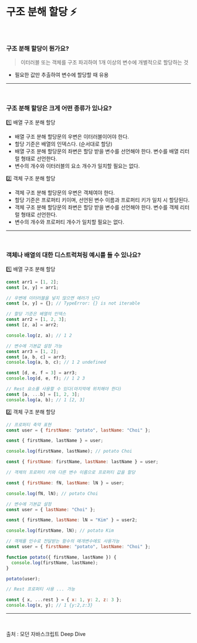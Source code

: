 # 구조 분해 할당 ⚡️

<br/>

### 구조 분해 할당이 뭔가요?

> 이터러블 또는 객체를 구조 파괴하여 1개 이상의 변수에 개별적으로 할당하는 것

- 필요한 값만 추출하여 변수에 할당할 때 유용

---

<br/>

### 구조 분해 할당은 크게 어떤 종류가 있나요?

1️⃣ 배열 구조 분해 할당

- 배열 구조 분해 할당문의 우변은 이터러블이어야 한다.
- 할당 기준은 배열의 인덱스다. (순서대로 할당)
- 배열 구조 분해 할당문의 좌변은 할당 받을 변수를 선언해야 한다. 변수를 배열 리터럴 형태로 선언한다.
- 변수의 개수와 이터러블의 요소 개수가 일치할 필요는 없다.

2️⃣ 객체 구조 분해 할당

- 객체 구조 분해 할당문의 우변은 객체여야 한다.
- 할당 기준은 프로퍼티 키이며, 선언된 변수 이름과 프로퍼티 키가 일치 시 할당된다.
- 객체 구조 분해 할당문의 좌변은 할당 받을 변수를 선언해야 한다. 변수를 객체 리터럴 형태로 선언한다.
- 변수의 개수와 프로퍼티 개수가 일치할 필요는 없다.

---

<br/>

### 객체나 배열의 대한 디스트럭쳐링 예시를 들 수 있나요?

1️⃣ 배열 구조 분해 할당

```js
const arr1 = [1, 2];
const [x, y] = arr1;

// 우변에 이터러블을 넣지 않으면 에러가 난다
const [x, y] = {}; // TypeError: {} is not iterable

// 할당 기준은 배열의 인덱스
const arr2 = [1, 2, 3];
const [z, a] = arr2;

console.log(z, a); // 1 2

// 변수에 기본값 설정 가능
const arr3 = [1, 2];
const [a, b, c] = arr3;
console.log(a, b, c); // 1 2 undefined

const [d, e, f = 3] = arr3;
console.log(d, e, f); // 1 2 3

// Rest 요소를 사용할 수 있다(마지막에 위치해야 한다)
const [a, ...b] = [1, 2, 3];
console.log(a, b); // 1 [2, 3]
```

2️⃣ 객체 구조 분해 할당

```js
// 프로퍼티 축약 표현
const user = { firstName: "potato", lastName: "Choi" };

const { firstName, lastName } = user;

console.log(firstName, lastName); // potato Choi

const { firstName: firstName, lastName: lastName } = user;

// 객체의 프로퍼티 키와 다른 변수 이름으로 프로퍼티 값을 할당

const { firstName: fN, lastName: lN } = user;

console.log(fN, lN); // potato Choi

// 변수에 기본값 설정
const user = { lastName: "Choi" };

const { firstName, lastName: lN = "Kim" } = user2;

console.log(firstName, lN); // potato Kim

// 객체를 인수로 전달받는 함수의 매개변수에도 사용가능
const user = { firstName: "potato", lastName: "Choi" };

function potato({ firstName, lastName }) {
  console.log(firstName, lastName);
}

potato(user);

// Rest 프로퍼티 사용 ... 가능

const { x, ...rest } = { x: 1, y: 2, z: 3 };
console.log(x, y); // 1 {y:2,z:3}
```

---

<br/>

출처 : 모던 자바스크립트 Deep Dive
